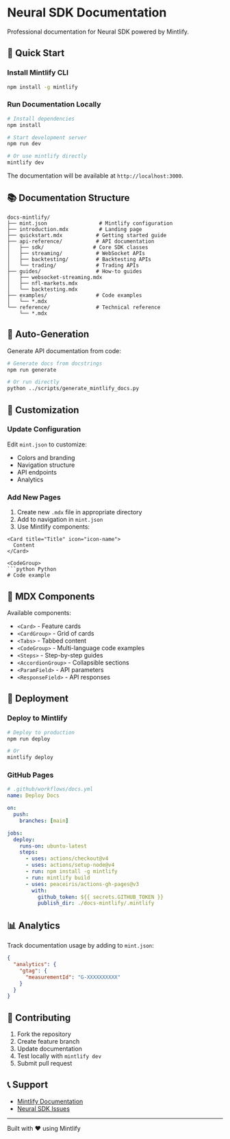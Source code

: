 # Neural SDK Documentation

Professional documentation for Neural SDK powered by Mintlify.

## 🚀 Quick Start

### Install Mintlify CLI

```bash
npm install -g mintlify
```

### Run Documentation Locally

```bash
# Install dependencies
npm install

# Start development server
npm run dev

# Or use mintlify directly
mintlify dev
```

The documentation will be available at `http://localhost:3000`.

## 📚 Documentation Structure

```
docs-mintlify/
├── mint.json                 # Mintlify configuration
├── introduction.mdx          # Landing page
├── quickstart.mdx           # Getting started guide
├── api-reference/           # API documentation
│   ├── sdk/                # Core SDK classes
│   ├── streaming/           # WebSocket APIs
│   ├── backtesting/         # Backtesting APIs
│   └── trading/             # Trading APIs
├── guides/                  # How-to guides
│   ├── websocket-streaming.mdx
│   ├── nfl-markets.mdx
│   └── backtesting.mdx
├── examples/                # Code examples
│   └── *.mdx
└── reference/               # Technical reference
    └── *.mdx
```

## 🔧 Auto-Generation

Generate API documentation from code:

```bash
# Generate docs from docstrings
npm run generate

# Or run directly
python ../scripts/generate_mintlify_docs.py
```

## 🎨 Customization

### Update Configuration

Edit `mint.json` to customize:
- Colors and branding
- Navigation structure
- API endpoints
- Analytics

### Add New Pages

1. Create new `.mdx` file in appropriate directory
2. Add to navigation in `mint.json`
3. Use Mintlify components:

```mdx
<Card title="Title" icon="icon-name">
  Content
</Card>

<CodeGroup>
```python Python
# Code example
```
</CodeGroup>

## 📝 MDX Components

Available components:
- `<Card>` - Feature cards
- `<CardGroup>` - Grid of cards
- `<Tabs>` - Tabbed content
- `<CodeGroup>` - Multi-language code examples
- `<Steps>` - Step-by-step guides
- `<AccordionGroup>` - Collapsible sections
- `<ParamField>` - API parameters
- `<ResponseField>` - API responses

## 🚢 Deployment

### Deploy to Mintlify

```bash
# Deploy to production
npm run deploy

# Or
mintlify deploy
```

### GitHub Pages

```yaml
# .github/workflows/docs.yml
name: Deploy Docs

on:
  push:
    branches: [main]

jobs:
  deploy:
    runs-on: ubuntu-latest
    steps:
      - uses: actions/checkout@v4
      - uses: actions/setup-node@v4
      - run: npm install -g mintlify
      - run: mintlify build
      - uses: peaceiris/actions-gh-pages@v3
        with:
          github_token: ${{ secrets.GITHUB_TOKEN }}
          publish_dir: ./docs-mintlify/.mintlify
```

## 📊 Analytics

Track documentation usage by adding to `mint.json`:

```json
{
  "analytics": {
    "gtag": {
      "measurementId": "G-XXXXXXXXXX"
    }
  }
}
```

## 🤝 Contributing

1. Fork the repository
2. Create feature branch
3. Update documentation
4. Test locally with `mintlify dev`
5. Submit pull request

## 📞 Support

- [Mintlify Documentation](https://mintlify.com/docs)
- [Neural SDK Issues](https://github.com/IntelIP/Neural-Trading-Platform/issues)

---

Built with ❤️ using Mintlify